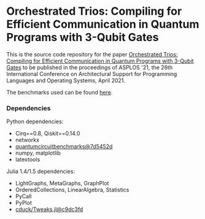 # Orchestrated Trios: Compiling for Efficient Communication in Quantum Programs with 3-Qubit Gates

This is the source code repository for the paper
[Orchestrated Trios: Compiling for Efficient Communication in Quantum Programs with 3-Qubit Gates][paper]
to be published in the proceedings of ASPLOS '21, the 26th International Conference on Architectural Support for Programming Languages and Operating Systems, April 2021.

The benchmarks used can be found [here](https://github.com/jmbaker94/quantumcircuitbenchmarks).

[paper]: https://caseyduckering.com/#orchestrated-trios


### Dependencies

Python dependencies:
- Cirq==0.8, Qiskit==0.14.0
- networkx
- [quantumcircuitbenchmarks@7d5452d](https://github.com/jmbaker94/quantumcircuitbenchmarks/tree/7d5452d3080cca41c4525c8134eb7fad773e41cb)
- numpy, matplotlib
- latextools

Julia 1.4/1.5 dependencies:
- LightGraphs, MetaGraphs, GraphPlot
- OrderedCollections, LinearAlgebra, Statistics
- PyCall
- PyPlot
- [cduck/Tweaks.jl@c9dc3fd](https://github.com/cduck/Tweaks.jl/tree/c9dc3fdb866d5a3a05c23e9bfff1839c5565d6d1)
